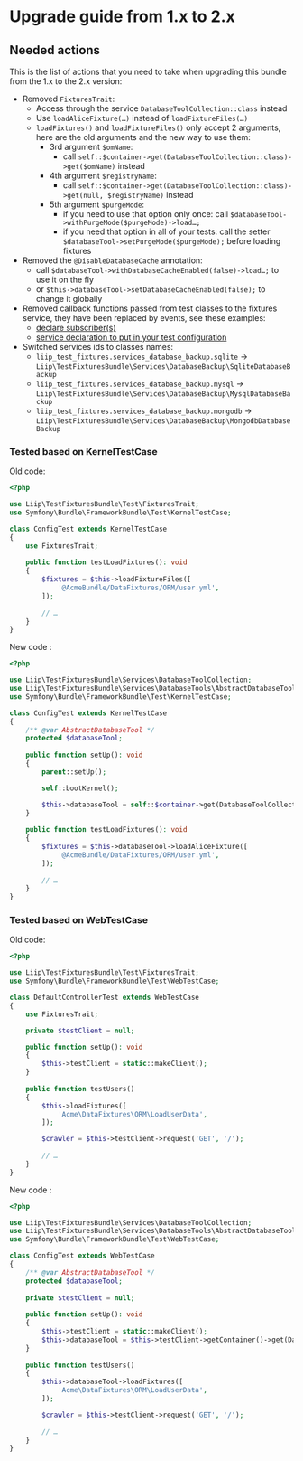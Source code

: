 # Upgrade guide from 1.x to 2.x

## Needed actions
This is the list of actions that you need to take when upgrading this bundle from the 1.x to the 2.x version:

- Removed `FixturesTrait`:
    - Access through the service `DatabaseToolCollection::class` instead
    - Use `loadAliceFixture(…)` instead of `loadFixtureFiles(…)`
    - `loadFixtures()` and `loadFixtureFiles()` only accept 2 arguments, here are the old arguments and the new way to use them:
      - 3rd argument `$omName`:
        - call `self::$container->get(DatabaseToolCollection::class)->get($omName)` instead
      - 4th argument `$registryName`:
        - call `self::$container->get(DatabaseToolCollection::class)->get(null, $registryName)` instead
      - 5th argument `$purgeMode`:
        - if you need to use that option only once: call `$databaseTool->withPurgeMode($purgeMode)->load…;`
        - if you need that option in all of your tests: call the setter `$databaseTool->setPurgeMode($purgeMode);` before loading fixtures
- Removed the `@DisableDatabaseCache` annotation:
    - call `$databaseTool->withDatabaseCacheEnabled(false)->load…;` to use it on the fly
    - or `$this->databaseTool->setDatabaseCacheEnabled(false);` to change it globally
- Removed callback functions passed from test classes to the fixtures service, they have been replaced by events, see these examples:
    - [declare subscriber(s)](./tests/AppConfigEvents/EventListener/FixturesSubscriber.php)
    - [service declaration to put in your test configuration](./tests/AppConfigEvents/config.yml)
- Switched services ids to classes names:
    - `liip_test_fixtures.services_database_backup.sqlite` → `Liip\TestFixturesBundle\Services\DatabaseBackup\SqliteDatabaseBackup`
    - `liip_test_fixtures.services_database_backup.mysql` → `Liip\TestFixturesBundle\Services\DatabaseBackup\MysqlDatabaseBackup`
    - `liip_test_fixtures.services_database_backup.mongodb` → `Liip\TestFixturesBundle\Services\DatabaseBackup\MongodbDatabaseBackup`

### Tested based on KernelTestCase

Old code:

```php
<?php

use Liip\TestFixturesBundle\Test\FixturesTrait;
use Symfony\Bundle\FrameworkBundle\Test\KernelTestCase;

class ConfigTest extends KernelTestCase
{
    use FixturesTrait;
    
    public function testLoadFixtures(): void
    {
        $fixtures = $this->loadFixtureFiles([
            '@AcmeBundle/DataFixtures/ORM/user.yml',
        ]);
        
        // …
    }
}
```

New code :

```php
<?php

use Liip\TestFixturesBundle\Services\DatabaseToolCollection;
use Liip\TestFixturesBundle\Services\DatabaseTools\AbstractDatabaseTool;
use Symfony\Bundle\FrameworkBundle\Test\KernelTestCase;

class ConfigTest extends KernelTestCase
{
    /** @var AbstractDatabaseTool */
    protected $databaseTool;
    
    public function setUp(): void
    {
        parent::setUp();

        self::bootKernel();

        $this->databaseTool = self::$container->get(DatabaseToolCollection::class)->get();
    }
    
    public function testLoadFixtures(): void
    {
        $fixtures = $this->databaseTool->loadAliceFixture([
            '@AcmeBundle/DataFixtures/ORM/user.yml',
        ]);
        
        // …
    }
}
```

### Tested based on WebTestCase

Old code:

```php
<?php

use Liip\TestFixturesBundle\Test\FixturesTrait;
use Symfony\Bundle\FrameworkBundle\Test\WebTestCase;

class DefaultControllerTest extends WebTestCase
{
    use FixturesTrait;

    private $testClient = null;

    public function setUp(): void
    {
        $this->testClient = static::makeClient();
    }
    
    public function testUsers()
    {
        $this->loadFixtures([
            'Acme\DataFixtures\ORM\LoadUserData',
        ]);

        $crawler = $this->testClient->request('GET', '/');
        
        // …
    }
}
```

New code :

```php
<?php

use Liip\TestFixturesBundle\Services\DatabaseToolCollection;
use Liip\TestFixturesBundle\Services\DatabaseTools\AbstractDatabaseTool;
use Symfony\Bundle\FrameworkBundle\Test\WebTestCase;

class ConfigTest extends WebTestCase
{
    /** @var AbstractDatabaseTool */
    protected $databaseTool;
    
    private $testClient = null;
    
    public function setUp(): void
    {
        $this->testClient = static::makeClient();
        $this->databaseTool = $this->testClient->getContainer()->get(DatabaseToolCollection::class)->get();
    }
    
    public function testUsers()
    {
        $this->databaseTool->loadFixtures([
            'Acme\DataFixtures\ORM\LoadUserData',
        ]);

        $crawler = $this->testClient->request('GET', '/');
        
        // …
    }
}
```

